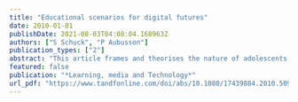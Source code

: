 ```yaml
---
title: "Educational scenarios for digital futures"
date: 2010-01-01
publishDate: 2021-08-03T04:08:04.168963Z
authors: ["S Schuck", "P Aubusson"]
publication_types: ["2"]
abstract: "This article frames and theorises the nature of adolescents' informal experiences in Web 2.0 environments to articulate their fit or misfit with current conceptions of school education and educational practices. Adolescents are increasingly active Web 2.0 users. However, the …"
featured: false
publication: "*Learning, media and Technology*"
url_pdf: "https://www.tandfonline.com/doi/abs/10.1080/17439884.2010.509351"
---
```


